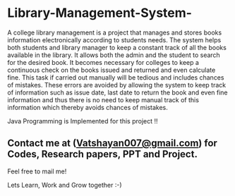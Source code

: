 # Library-Management-System-

A college library management is a project that manages and stores books information electronically according to students needs. The system helps both students and library manager to keep a constant track of all the books available in the library. It allows both the admin and the student to search for the desired book. It becomes necessary for colleges to keep a continuous check on the books issued and returned and even calculate fine. This task if carried out manually will be tedious and includes chances of mistakes. These errors are avoided by allowing the system to keep track of information such as issue date, last date to return the book and even fine information and thus there is no need to keep manual track of this information which thereby avoids chances of mistakes.

Java Programming is Implemented for this project !!


## Contact me at (Vatshayan007@gmail.com) for Codes, Research papers, PPT and Project.

Feel free to mail me!

Lets Learn, Work and Grow together :-)

